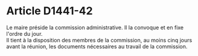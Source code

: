# Article D1441-42

  
Le maire préside la commission administrative. Il la convoque et en fixe l'ordre du jour.   
Il tient à la disposition des membres de la commission, au moins cinq jours avant la réunion, les documents nécessaires au travail de la commission.
